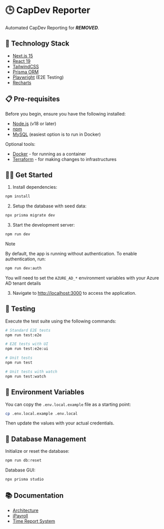 # 🕒 CapDev Reporter

Automated CapDev Reporting for ***REMOVED***.

## 🚀 Technology Stack

- [Next.js 15](https://nextjs.org/)
- [React 19](https://react.dev/)
- [TailwindCSS](https://tailwindcss.com/)
- [Prisma ORM](https://www.prisma.io/)
- [Playwright](https://playwright.dev/) (E2E Testing)
- [Recharts](https://recharts.org/)

## 📋 Pre-requisites

Before you begin, ensure you have the following installed:

- [Node.js](https://nodejs.org/) (v18 or later)
- [npm](https://www.npmjs.com/)
- [MySQL](https://www.mysql.com/) (easiest option is to run in Docker)

Optional tools:

- [Docker](https://www.docker.com/) - for running as a container
- [Terraform](https://www.terraform.io/) - for making changes to infrastructures

## 🏃‍♂️ Get Started

1. Install dependencies:

```bash
npm install
```

2. Setup the database with seed data:

```bash
npx prisma migrate dev
```

3. Start the development server:

```bash
npm run dev
```

> [!NOTE]
> By default, the app is running without authentication. To enable authentication, run:
>
> ```bash
> npm run dev:auth
> ```
>
> You will need to set the `AZURE_AD_*` environment variables with your Azure AD tenant details

3. Navigate to [http://localhost:3000](http://localhost:3000) to access the application.

## 🧪 Testing

Execute the test suite using the following commands:

```bash
# Standard E2E tests
npm run test:e2e

# E2E tests with UI
npm run test:e2e:ui

# Unit tests
npm run test

# Unit tests with watch
npm run test:watch
```

## 🔐 Environment Variables

You can copy the `.env.local.example` file as a starting point:

```bash
cp .env.local.example .env.local
```

Then update the values with your actual credentials.

## 💾 Database Management

Initialize or reset the database:

```bash
npm run db:reset
```

Database GUI:

```bash
npx prisma studio
```

## 📚 Documentation

- [Architecture](docs/ARCHITECTURE.md)
- [iPayroll](docs/IPAYROLL.md)
- [Time Report System](docs/TIME-REPORT-SYSTEM.md)
